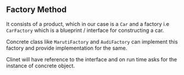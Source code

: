 ## Factory Method 

It consists of a product, which in our case is a `Car` and a factory i.e `CarFactory` which is a blueprint / interface for constructing a car.

Concrete class like `MarutiFactory` and `AudiFactory` can implement this factory
and provide implementation for the same.

Clinet will have reference to the interface and on run time asks for the instance of concrete object.


